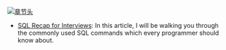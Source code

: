[![章节头](https://parg.co/UGo)](https://parg.co/b4z) 
  

- [SQL Recap for Interviews](https://parg.co/bBs): In this article, I will be walking you through the commonly used SQL commands which every programmer should know about.